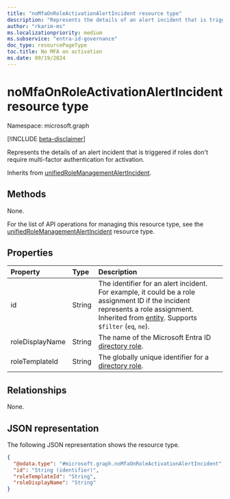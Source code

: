 ```yaml
---
title: "noMfaOnRoleActivationAlertIncident resource type"
description: "Represents the details of an alert incident that is triggered if roles don't require multi-factor authentication for activation."
author: "rkarim-ms"
ms.localizationpriority: medium
ms.subservice: "entra-id-governance"
doc_type: resourcePageType
toc.title: No MFA on activation
ms.date: 09/19/2024
---
```


# noMfaOnRoleActivationAlertIncident resource type

Namespace: microsoft.graph

[!INCLUDE [beta-disclaimer](../../includes/beta-disclaimer.md)]

Represents the details of an alert incident that is triggered if roles don't require multi-factor authentication for activation.

Inherits from [unifiedRoleManagementAlertIncident](../resources/unifiedrolemanagementalertincident.md).

## Methods
None.

For the list of API operations for managing this resource type, see the [unifiedRoleManagementAlertIncident](../resources/unifiedrolemanagementalertincident.md) resource type.

## Properties
|Property|Type|Description|
|:---|:---|:---|
|id|String|The identifier for an alert incident. For example, it could be a role assignment ID if the incident represents a role assignment. Inherited from [entity](../resources/entity.md). Supports `$filter` (`eq`, `ne`).|
|roleDisplayName|String|The name of the Microsoft Entra ID [directory role](unifiedroledefinition.md).|
|roleTemplateId|String|The globally unique identifier for a [directory role](unifiedroledefinition.md).|

## Relationships
None.

## JSON representation
The following JSON representation shows the resource type.
<!-- {
  "blockType": "resource",
  "keyProperty": "id",
  "@odata.type": "microsoft.graph.noMfaOnRoleActivationAlertIncident",
  "baseType": "microsoft.graph.unifiedRoleManagementAlertIncident",
  "openType": false
}
-->
``` json
{
  "@odata.type": "#microsoft.graph.noMfaOnRoleActivationAlertIncident",
  "id": "String (identifier)",
  "roleTemplateId": "String",
  "roleDisplayName": "String"
}
```

